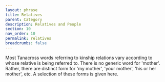 ```yaml
---
layout: phrase
title: Relatives
parent: Category
description: Relatives and People
section: 10
nav_order: 10
permalink: relatives
breadcrumbs: false
---
```


Most Tanacross words referring to kinship relations vary according to whose relative is being referred to. There is no generic word for 'mother'. Rather, there are distinct form for 'my mother', 'your mother', 'his or her mother', etc. A selection of these forms is given here.


 
